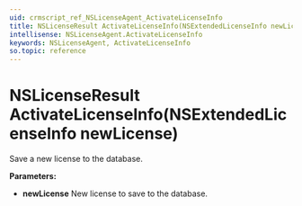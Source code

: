 ```yaml
---
uid: crmscript_ref_NSLicenseAgent_ActivateLicenseInfo
title: NSLicenseResult ActivateLicenseInfo(NSExtendedLicenseInfo newLicense)
intellisense: NSLicenseAgent.ActivateLicenseInfo
keywords: NSLicenseAgent, ActivateLicenseInfo
so.topic: reference
---
```


# NSLicenseResult ActivateLicenseInfo(NSExtendedLicenseInfo newLicense)

Save a new license to the database.

**Parameters:**
 - **newLicense** New license to save to the database.
